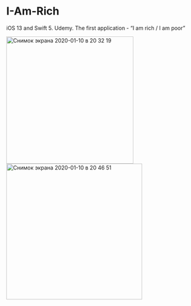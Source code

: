 # I-Am-Rich
iOS 13 and Swift 5. Udemy. The first application - “I am rich / I am poor”


<img width="335" alt="Снимок экрана 2020-01-10 в 20 32 19" src="https://user-images.githubusercontent.com/43841583/72174498-f5f41780-33ea-11ea-9802-c53f7291bbde.png"> <img width="358" alt="Снимок экрана 2020-01-10 в 20 46 51" src="https://user-images.githubusercontent.com/43841583/72174499-f5f41780-33ea-11ea-808a-c9d3477b63f4.png">

